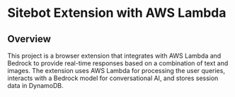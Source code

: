 # Sitebot Extension with AWS Lambda

## Overview

This project is a browser extension that integrates with AWS Lambda and Bedrock to provide real-time responses based on a combination of text and images. The extension uses AWS Lambda for processing the user queries, interacts with a Bedrock model for conversational AI, and stores session data in DynamoDB.
